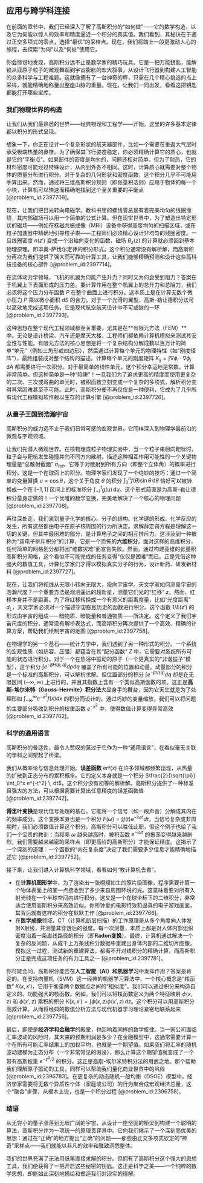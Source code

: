 ## 应用与跨学科连接

在前面的章节中，我们已经深入了解了高斯积分的“如何做”——它的数学构造，以及它为何能以惊人的效率和精度逼近一个积分的真实值。我们看到，其秘诀在于通过正交多项式的零点，选择“最优”的采样点。现在，我们将踏上一段更激动人心的旅程，去探索“为何”以及“何处”使用它。

你会惊讶地发现，高斯积分远不止是数学家的精巧玩具。它是一把万能钥匙，能解锁从亚原子粒子的微观舞蹈到宇宙膨胀的宏大叙事，从设计飞行器到构建人工智能的众多科学与工程难题。这就像拥有了一台神奇的秤，只需在几个精心挑选的点上采样，就能精确地称量出整座山脉的重量。现在，让我们一同出发，看看这把钥匙都能打开哪些宝库。

### 我们物理世界的构造

让我们从我们最熟悉的世界——经典物理和工程学——开始。这里的许多基本定律都以积分的形式呈现。

想象一下，你正在设计一个复杂形状的航天器部件，比如一个需要在重返大气层时承受极端热量的鼻锥。为了确保其飞行姿态稳定，你必须精确计算它的质心，也就是它的“平衡点”。如果部件的密度是均匀的，问题还相对简单。但为了耐热，它的材料密度可能经过特殊设计，从内到外各不相同。这时，计算质心就需要对整个物体的质量分布进行积分。对于复杂的几何形状和密度函数，这个积分几乎不可能用手算出来。然而，通过将三维高斯积分规则（即张量积法则）应用于物体的每一个小块，计算机可以快速而精确地找到这个至关重要的平衡点 [@problem_id:2397709]。

现在，让我们把目光转向电磁学。教科书里的螺线管总是有着完美均匀的线圈缠绕，其内部磁场可以用一个简单的公式计算。但在现实世界中，为了塑造出特定形状的磁场——例如在核磁共振成像（MRI）设备中获得高度均匀的扫描区域，或在粒子加速器中精确地引导粒子束——工程师们必须精心设计非均匀的线圈密度。一旦线圈密度 $n(z')$ 变成一个沿轴向变化的函数，磁场 $B_z(z)$ 的计算就必须回到基本物理原理，即毕奥-萨伐尔定律的积分形式。这个积分通常没有解析解，而高斯积分再次为我们提供了强大而可靠的计算工具，让我们能够精确预测和设计这些高科技设备的核心部件 [@problem_id:2397714]。

在流体动力学领域，飞机的机翼为何能产生升力？同时又为何会受到阻力？答案在于机翼上下表面形成的压力差。要计算作用在整个机翼上的总升力和总阻力，我们必须将这个压力分布函数 $P$ 在整个曲面上进行积分。这本质上是在计算无数个微小压力 $P$ 乘以微小面积 $\mathrm{d}S$ 的合力。对于一个光滑的翼型，高斯-勒让德积分法可以高效地完成这项任务，它是现代航空航天设计中不可或缺的一环 [@problem_id:2397793]。

这种思想在整个现代工程领域都至关重要，尤其是在**有限元方法（FEM）**中。无论是设计桥梁、汽车还是摩天大楼，工程师们都依赖计算机模拟来测试其安全性与性能。有限元方法的核心思想是将一个复杂结构分解成数以百万计的简单“单元”（例如三角形或四边形），然后通过计算每个单元的物理特性（如“刚度矩阵”），最终组装成对整个结构的描述。计算每个单元的刚度矩阵 $K_{ij} = \int \nabla \phi_i \cdot \nabla \phi_j \, \mathrm{d}A$ 都需要进行一次积分。对于最简单的线性单元，这个积分幸运地是常数，计算非常简单。但这种简单是一种“陷阱”！一旦我们为了追求更高的精度而使用更复杂的二次、三次或弯曲的单元时，被积函数立刻变成一个复杂的多项式，解析积分变得异常困难甚至不可能。此时，高斯积分便不再仅仅是一种便利，它成为了几乎所有现代工程模拟软件赖以生存的计算引擎 [@problem_id:2397726]。

### 从量子王国到浩瀚宇宙

高斯积分的威力远不止于我们日常可感的宏观世界。它同样深入到物理学最前沿的微观与宇观领域。

让我们先潜入微观世界。在核物理或粒子物理实验中，当一个粒子束射向靶标时，粒子会与靶核发生碰撞并向不同方向散射。描述这种相互作用可能性的一个关键物理量是“总散射截面” $\sigma_{tot}$。它等于对散射到所有方向（即整个立体角）的概率进行积分。这是一个在球面上的积分。物理学家们发现了一个绝妙的技巧：通过一个简单的变量替换 $u = \cos\theta$，这个关于角度 $\theta$ 的积分 $\int_0^\pi f(\theta) \sin\theta \, \mathrm{d}\theta$ 恰好可以被转换成一个在 $[-1, 1]$ 区间上的标准积分 $\int_{-1}^1 g(u) \, \mathrm{d}u$。这个形式简直是为高斯-勒让德积分量身定做的！一个优雅的数学变换，完美地解决了一个核心的物理问题 [@problem_id:2397708]。

再往深处走，我们来到量子化学的核心。分子的结构、化学键的形成、化学反应的发生，所有这些都由电子在原子核周围的行为所决定。求解薛定谔方程是理解这一切的关键，但其中最困难的部分，是计算电子之间的相互排斥力。这涉及到一种被称为“双电子排斥积分”的计算，它是一个恐怖的**六维积分**。面对这样的高维积分，任何简单的网格划分都将因“维数灾难”而宣告失败。然而，通过构建高维的张量积高斯积分网格，这个看似不可能完成的任务变得“仅仅是困难”而已。正是凭借这种强大的数值工具，计算化学家们才得以模拟真实分子的行为，设计新药、研发新材料 [@problem_id:2397727]。

现在，让我们将视线从无限小转向无限大，投向宇宙学。天文学家如何测量宇宙的浩瀚尺度？一个重要方法是观测遥远的超新星，测量它们光的“红移” $z$。然而，红移本身并不是距离。为了将红移转换成一个有意义的距离度量，比如“光度距离” $d_L$，天文学家必须对一个描述宇宙膨胀历史的函数进行积分。这个函数 $1/E(z')$ 的形式由宇宙的组成——暗物质、暗能量和普通物质——所决定。这个定义了我们宇宙尺度的积分，通常没有解析表达式，而高斯积分再次提供了一个高效、精确的计算方案，帮助我们绘制宇宙的地图 [@problem_id:2397758]。

在物理学的另一个基石——统计力学中，我们遇到了另一种形式的积分。一个系统的宏观性质（如热容、压强）都蕴含在其“配分函数” $Z$ 中，它需要对系统所有可能的状态进行积分。对于一个在热浴中振动的原子（一个更真实的“非谐振子”模型），这个积分 $\int e^{-\beta H(p,q)} dp dq$ 覆盖了所有可能的位置和动量。动量部分的积分是一个标准的高斯积分，可以解析求解。但位置部分的积分 $\int e^{-\beta V(q)} dq$ 却是在无限区间 $(-\infty, \infty)$ 上进行的，并且其指数上含有一个类似高斯函数的项。这正是**高斯-埃尔米特（Gauss-Hermite）积分法**大显身手的舞台，因为它天生就是为了处理形如 $\int_{-\infty}^{\infty} e^{-x^2} f(x) dx$ 的积分而设计的。通过巧妙的变量缩放，我们可以将问题的主要部分吸收到积分的权重函数 $e^{-x^2}$ 中，使得数值计算变得异常高效 [@problem_id:2397762]。

### 科学的通用语言

高斯积分的普适性，最令人赞叹的莫过于它作为一种“通用语言”，在看似毫无关联的学科之间架起了桥梁。

我们从概率论与信息处理开始。**误差函数** $\text{erf}(x)$ 在许多领域都频繁出现，从热量的扩散到正态分布的累积概率。它的定义本身就是一个积分 $\frac{2}{\sqrt{\pi}} \int_0^x e^{-t^2} \, dt$，这个积分没有初等的解析解。高斯积分提供了一种标准且强大的方法，可以根据需要计算出任意精度的误差函数值 [@problem_id:2397742]。

**傅里叶变换**是现代信号处理的基石，它能将一个信号（如一段声音）分解成其内在的频率成分。这个变换本身也是一个积分 $F(\omega) = \int f(t) e^{-i\omega t} \, dt$。当信号复杂或非周期时，我们必须数值计算这个积分。高斯积分可以胜任此职，但这个例子也给了我们一个宝贵的教训：当频率 $\omega$ 越来越高时，被积函数 $e^{-i\omega t}$ 的振荡变得越来越剧烈，我们需要越来越密的采样点（即更高阶的高斯积分）才能保证精度。这揭示了一个深刻的道理：一个函数的“内在复杂度”决定了我们需要多少信息才能精确地描述它 [@problem_id:2397752]。

接下来，让我们进入计算机科学领域，看看如何“教计算机去看”。
- 在**计算机图形学**中，为了渲染出一张栩栩如生的照片级图像，程序需要计算一个物体表面上的某一点接收到了多少来自周围环境的光。这意味着要对所有入射光线在一个半球空间内进行积分。这又是一个在球坐标下的二维积分，非常适合使用高斯积分来高效近似。你所钟爱的电影特效和逼真的电子游戏画面，其背后就有这样的积分在默默工作 [@problem_id:2397766]。
- 在**医学成像**领域，CT（计算机断层扫描）的工作原理是从多个角度向人体发射X射线，并测量其穿透后的强度。每一次测量，本质上都是对人体内部组织密度沿着一条直线路径的积分（即**Radon变换**）。最终，计算机通过解决一个复杂的反问题，从成千上万条线积分数据中重建出身体内部的二维切片图像。模拟这一过程、测试新的重建算法，都离不开对线积分的精确计算，而高斯积分正是完成这项任务的有力工具之一 [@problem_id:2397781]。

你可能会问，高斯积分能否在**人工智能（AI）和机器学习**中发挥作用？答案是肯定的。在支持向量机（SVM）这一经典的机器学习算法中，一个核心概念是“核函数” $K(x,x')$，它用于衡量两个数据点之间的“相似度”。我们可以通过积分来构造自定义的、功能强大的核函数。例如，我们可以将核函数定义为两个特征映射 $\phi(x,z)$ 和 $\phi(x',z)$ 乘积的积分 $K(x,x') = \int \phi(x,z)\phi(x',z) \, \mathrm{d}z$。这个积分可以用高斯积分高效计算，从而将经典的数值分析方法与现代机器学习理论紧密地联系起来 [@problem_id:2397756]。

最后，即使是**经济学和金融学**的殿堂，也回响着同样的数学旋律。当一家公司面临汇率波动的风险时，其未来的预期利润是多少？在金融模型中，这通常需要计算一个在所有可能汇率结果上的加权平均，也就是一个期望值。如果我们将汇率的随机波动建模为正态分布（一个非常常见的假设），那么计算这个期望值就变成了一个带有高斯权重 $e^{-z^2/2}$ 的积分。这正是高斯-埃尔米特积分法的用武之地。那个帮助我们理解原子振动的工具，同样可以帮助我们量化商业世界中的风险 [@problem_id:2396783]。在更复杂的动态随机一般均衡（DSGE）模型中，经济学家需要将无数个异质性个体（家庭或公司）的行为聚合成宏观经济总量，这个“聚合”步骤，从根本上说，也是一个积分过程 [@problem_id:2396758]。

### 结语

从无穷小的量子涨落到无垠广阔的宇宙，从设计一座坚固的桥梁到构建一个聪明的算法，高斯积分作为一项统一的原理贯穿其中。它向我们揭示了一个深刻而优美的思想：通过在“正确”的地方提出“正确”的问题——那些由正交多项式钦定的“神奇”采样点——我们就能以非凡的效率和雅致洞悉整体。

我们的世界充满了无法用纸笔直接求解的积分。但拥有了高斯积分这个强大的思想工具，我们便获得了一把开启这些秘密的钥匙。这正是科学之美——一个纯粹的数学思想，却能如此深刻地描绘和塑造我们对现实的理解。